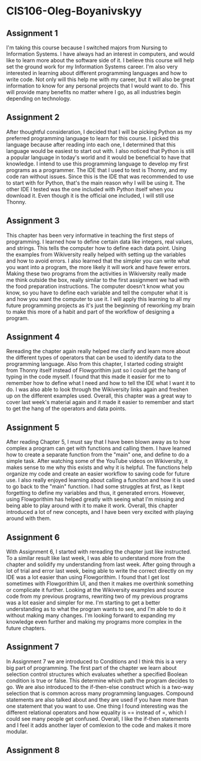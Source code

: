 # CIS106-Oleg-Boyanivskyy

## Assignment 1

I'm taking this course because I switched majors from Nursing to Information Systems. I have always had an interest in computers, and would like to learn more about the software side of it. I believe this course will help set the ground work for my Information Systems career. I'm also very interested in learning about different programming languages and how to write code. Not only will this help me with my career, but it will also be great information to know for any personal projects that I would want to do. This will provide many benefits no matter where I go, as all industries begin depending on technology.

## Assignment 2

After thoughtful consideration, I decided that I will be picking Python as my preferred programming language to learn for this course. I picked this language because after reading into each one, I determined that this language would be easiest to start out with. I also noticed that Python is still a popular language in today's world and it would be beneficial to have that knowledge. I intend to use this programming language to develop my first programs as a programmer. The IDE that I used to test is Thonny, and my code ran without issues. Since this is the IDE that was recommended to use to start with for Python, that's the main reason why I will be using it. The other IDE I tested was the one included with Python itself when you download it. Even though it is the official one included, I will still use Thonny.

## Assignment 3

This chapter has been very informative in teaching the first steps of programming. I learned how to define certain data like integers, real values, and strings. This tells the computer how to define each data point. Using the examples from Wikiversity really helped with setting up the variables and how to avoid errors. I also learned that the simpler you can write what you want into a program, the more likely it will work and have fewer errors. Making these two programs from the activities in Wikiversity really made me think outside the box, really similar to the first assignment we had with the food preparation instructions. The computer doesn't know what you know, so you have to define each variable and tell the computer what it is and how you want the computer to use it. I will apply this learning to all my future programming projects as it's just the beginning of reworking my brain to make this more of a habit and part of the workflow of designing a program.

## Assignment 4

Rereading the chapter again really helped me clarify and learn more about the different types of operators that can be used to identify data to the programming language. Also from this chapter, I started coding straight from Thonny itself instead of Flowgorithim just so I could get the hang of typing in the code myself. I found that this made it easier for me to remember how to define what I need and how to tell the IDE what I want it to do. I was also able to look through the Wikiversity links again and freshen up on the different examples used. Overall, this chapter was a great way to cover last week's material again and it made it easier to remember and start to get the hang of the operators and data points.

## Assignment 5

After reading Chapter 5, I must say that I have been blown away as to how complex a program can get with functions and calling them. I have learned how to create a separate function from the "main" one, and define to do a simple task. After watching some of the YouTube videos on Wikiversity, it makes sense to me why this exists and why it is helpful. The functions help organize my code and create an easier workflow to saving code for future use. I also really enjoyed learning about calling a funciton and how it is used to go back to the "main" function. I had some struggles at first, as I kept forgetting to define my variables and thus, it generated errors. However, using Flowgorithim has helped greatly with seeing what I'm missing and being able to play around with it to make it work. Overall, this chapter introduced a lot of new concepts, and I have been very excited with playing around with them.

## Assignment 6

With Assignment 6, I started with rereading the chapter just like instructed. To a similar result like last week, I was able to understand more from the chapter and solidify my understanding from last week. After going through a lot of trial and error last week, being able to write the correct directly on my IDE was a lot easier than using Flowgorithim. I found that I get lost sometimes with Flowgorithim UI, and then it makes me overthink something or complicate it further. Looking at the Wikiversity examples and source code from my previous programs, rewriting two of my previous programs was a lot easier and simpler for me. I'm starting to get a better understanding as to what the program wants to see, and I'm able to do it without making many changes. I'm looking forward to expanding my knowledge even further and making my programs more complex in the future chapters.

## Assignment 7

In Assignment 7 we are introduced to Conditions and I think this is a very big part of programming. The first part of the chapter we learn about selection control structures which evaluates whether a specified Boolean condition is true or false. This determine which path the program decides to go. We are also introduced to the if-then-else construct which is a two-way selection that is common across many programming languages. Compound statements are also talked about and they are used if you have more than one statement that you want to use. One thing I found interesting was the different relational operators and how equality is == instead of =, which I could see many people get confused. Overall, I like the if-then statements and I feel it adds another layer of comlexion to the code and makes it more modular.

## Assignment 8
